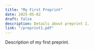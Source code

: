 ```yaml
---
title: "My First Preprint"
date: 2025-05-02
draft: false
description: Details about preprint 1.
link: "/preprint1.pdf"
---
```


Description of my first preprint.
